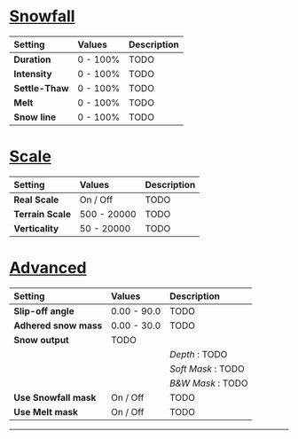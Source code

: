 # [Snowfall](#tab/tabid-a)
| Setting         | Values   | Description |
| :-------------- | :------- | :---------- |
| **Duration**    | 0 - 100% | TODO        |
| **Intensity**   | 0 - 100% | TODO        |
| **Settle-Thaw** | 0 - 100% | TODO        |
| **Melt**        | 0 - 100% | TODO        |
| **Snow line**   | 0 - 100% | TODO        |



# [Scale](#tab/tabid-b)
| Setting           | Values      | Description |
| :---------------- | :---------- | :---------- |
| **Real Scale**    | On / Off    | TODO        |
| **Terrain Scale** | 500 - 20000 | TODO        |
| **Verticality**   | 50 - 20000  | TODO        |


# [Advanced](#tab/tabid-c)
| Setting               | Values      | Description        |
| :-------------------- | :---------- | :----------------- |
| **Slip-off angle**    | 0.00 - 90.0 | TODO               |
| **Adhered snow mass** | 0.00 - 30.0 | TODO               |
| **Snow output**       | TODO        |
|                       |             | *Depth* : TODO     |
|                       |             | *Soft Mask* : TODO |
|                       |             | *B&W Mask* : TODO  |
| **Use Snowfall mask** | On / Off    | TODO               |
| **Use Melt mask**     | On / Off    | TODO               |
***

<!--examples-->
